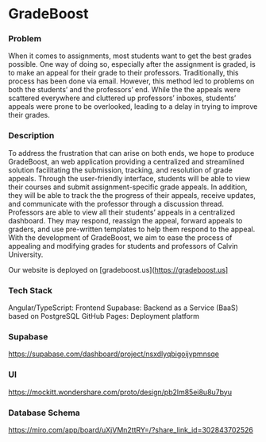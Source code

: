 # GradeBoost
### Problem 
When it comes to assignments, most students want to get the best grades possible. One way of doing so, especially after the assignment is graded, is to make an appeal for their grade to their professors. Traditionally, this process has been done via email. However, this method led to problems on both the students’ and the professors’ end. While the the appeals were scattered everywhere and cluttered up professors’ inboxes, students’ appeals were prone to be overlooked, leading to a delay in trying to improve their grades. 
### Description
To address the frustration that can arise on both ends, we hope to produce GradeBoost, an web application providing a centralized and streamlined solution facilitating the submission, tracking, and resolution of grade appeals. Through the user-friendly interface, students will be able to view their courses and submit assignment-specific grade appeals. In addition, they will be able to track the the progress of their appeals, receive updates, and communicate with the professor through a discussion thread.
Professors are able to view all their students’ appeals in a centralized dashboard. They may respond, reassign the appeal, forward appeals to graders, and use pre-written templates to help them respond to the appeal. With the development of GradeBoost, we aim to ease the process of appealing and modifying grades for students and professors of Calvin University.

Our website is deployed on [gradeboost.us](https://gradeboost.us]

### Tech Stack
Angular/TypeScript: Frontend
Supabase: Backend as a Service (BaaS) based on PostgreSQL
GitHub Pages: Deployment platform

### Supabase
https://supabase.com/dashboard/project/nsxdlyqbigoijypmnsqe
### UI
https://mockitt.wondershare.com/proto/design/pb2lm85ei8u8u7byu
### Database Schema
https://miro.com/app/board/uXjVMn2ttRY=/?share_link_id=302843702526

